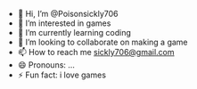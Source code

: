 - 👋 Hi, I’m @Poisonsickly706
- 👀 I’m interested in games
- 🌱 I’m currently learning coding
- 💞️ I’m looking to collaborate on making a game
- 📫 How to reach me sickly706@gmail.com
- 😄 Pronouns: ...
- ⚡ Fun fact: i love games

<!---
Poisonsickly706/Poisonsickly706 is a ✨ special ✨ repository because its `README.md` (this file) appears on your GitHub profile.
You can click the Preview link to take a look at your changes.
--->
